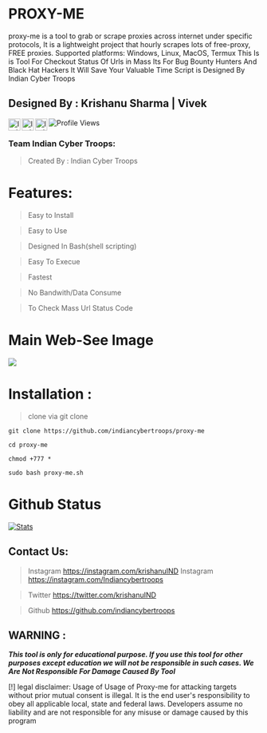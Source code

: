 # PROXY-ME
proxy-me is a tool to grab or scrape proxies across internet under specific protocols,
It is a lightweight project that hourly scrapes lots of free-proxy, 
FREE proxies. Supported platforms: Windows, Linux, MacOS, Termux
This Is is Tool For Checkout Status Of Urls in Mass Its For Bug Bounty Hunters And Black Hat Hackers It Will Save Your Valuable Time  Script is Designed By Indian Cyber Troops

## Designed By : Krishanu Sharma | Vivek
<p>
 <a href="https://www.youtube.com/c/indiancybertroops">
    <img align="left" alt="Indian Cyber Troops YouTube" width="24px" src="https://cdn.jsdelivr.net/npm/simple-icons@3.2.0/icons/youtube.svg" />
  </a>
    <a href="https://instagram.com/indiancybertroops">
    <img align="left" alt="Indian Cyber Troops Instagram" width="24px" src="https://cdn.jsdelivr.net/npm/simple-icons@3.2.0/icons/instagram.svg" />
  </a>
     <a href="https://t.me/indiancybertroops">
    <img align="left" alt="Indian Cyber Troops Telegram" width="24px" src="https://cdn.jsdelivr.net/npm/simple-icons@3.2.0/icons/telegram.svg" />
  </a>

</p>
   
   ![Profile Views](https://hits.seeyoufarm.com/api/count/incr/badge.svg?url=https://github.com/indiancybertroopsy/&title=Profile%20Views)


### Team Indian Cyber Troops:
>Created By : Indian Cyber Troops

# Features:
>Easy to Install

>Easy to Use

>Designed In Bash(shell scripting)

>Easy To Execue

>Fastest 

>No Bandwith/Data Consume

>To Check Mass Url Status Code

# Main Web-See Image
![](Screenshot_20220615_000727.png)
# Installation :
> clone via git clone

```
git clone https://github.com/indiancybertroops/proxy-me
```
```
cd proxy-me
```
```
chmod +777 *
```
```
sudo bash proxy-me.sh
```



# Github Status
[![Stats](https://github-stats-alpha.vercel.app/api/?username=indiancybertroops&cc=fff&tc=DF7431&ic=DF7431 "Stats")](https://github.com/indiancybertroops "Stats")<br>

## Contact Us: 


>Instagram
https://instagram.com/krishanuIND
>Instagram
https://instagram.com/Indiancybertroops


>Twitter
https://twitter.com/krishanuIND


>Github
https://github.com/indiancybertroops

## WARNING : 
***This tool is only for educational purpose. If you use this tool for other purposes except education we will not be responsible in such cases. We Are Not Responsible For Damage Caused By Tool***

[!] legal disclaimer: Usage of Usage of Proxy-me for attacking targets without prior mutual consent is illegal. It is the end user's responsibility to obey all applicable local, state and federal laws. Developers assume no liability and are not responsible for any misuse or damage caused by this program
